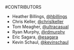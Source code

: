 #CONTRIBUTORS
* Heather Billings, [@hbillings](http://www.twitter.com/hbillings)
* Chris Keller, [@chrislkeller](http://www.twitter.com/chrislkeller)
* Tom Meagher, [@ultracasual](http://www.twitter.com/ultracasual)
* Ryan Murphy, [@rdmurphy](http://www.twitter.com/rdmurphy)
* Eric Sagara, [@esagara](http://www.twitter.com/esagara)
* Kevin Schaul, [@kevinschaul](http://www.twitter.com/kevinschaul)
